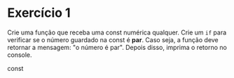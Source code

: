 # Exercício 1

Crie uma função que receba uma const numérica qualquer. Crie um `if` para verificar se o número guardado na const é **par**. Caso seja, a função deve retornar a mensagem: "o número é par". Depois disso, imprima o retorno no console.

const